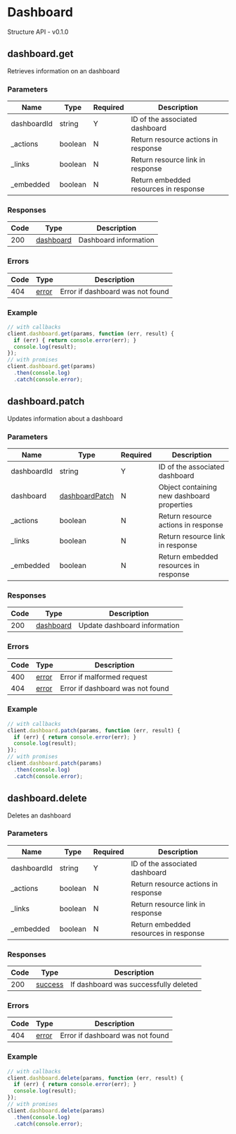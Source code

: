 # Dashboard
Structure API - v0.1.0

## dashboard.get
Retrieves information on an dashboard



### Parameters
| Name | Type | Required | Description |
| ---- | ---- | -------- | ----------- |
| dashboardId | string | Y | ID of the associated dashboard |
| _actions | boolean | N | Return resource actions in response |
| _links | boolean | N | Return resource link in response |
| _embedded | boolean | N | Return embedded resources in response |

### Responses
| Code | Type | Description |
| ---- | ---- | ----------- |
| 200 | [dashboard](_schemas.md#dashboard) | Dashboard information |

### Errors
| Code | Type | Description |
| ---- | ---- | ----------- |
| 404 | [error](_schemas.md#error) | Error if dashboard was not found |

### Example
```javascript
// with callbacks
client.dashboard.get(params, function (err, result) {
  if (err) { return console.error(err); }
  console.log(result);
});
// with promises
client.dashboard.get(params)
  .then(console.log)
  .catch(console.error);
```
## dashboard.patch
Updates information about a dashboard



### Parameters
| Name | Type | Required | Description |
| ---- | ---- | -------- | ----------- |
| dashboardId | string | Y | ID of the associated dashboard |
| dashboard | [dashboardPatch](_schemas.md#dashboardpatch) | N | Object containing new dashboard properties |
| _actions | boolean | N | Return resource actions in response |
| _links | boolean | N | Return resource link in response |
| _embedded | boolean | N | Return embedded resources in response |

### Responses
| Code | Type | Description |
| ---- | ---- | ----------- |
| 200 | [dashboard](_schemas.md#dashboard) | Update dashboard information |

### Errors
| Code | Type | Description |
| ---- | ---- | ----------- |
| 400 | [error](_schemas.md#error) | Error if malformed request |
| 404 | [error](_schemas.md#error) | Error if dashboard was not found |

### Example
```javascript
// with callbacks
client.dashboard.patch(params, function (err, result) {
  if (err) { return console.error(err); }
  console.log(result);
});
// with promises
client.dashboard.patch(params)
  .then(console.log)
  .catch(console.error);
```
## dashboard.delete
Deletes an dashboard



### Parameters
| Name | Type | Required | Description |
| ---- | ---- | -------- | ----------- |
| dashboardId | string | Y | ID of the associated dashboard |
| _actions | boolean | N | Return resource actions in response |
| _links | boolean | N | Return resource link in response |
| _embedded | boolean | N | Return embedded resources in response |

### Responses
| Code | Type | Description |
| ---- | ---- | ----------- |
| 200 | [success](_schemas.md#success) | If dashboard was successfully deleted |

### Errors
| Code | Type | Description |
| ---- | ---- | ----------- |
| 404 | [error](_schemas.md#error) | Error if dashboard was not found |

### Example
```javascript
// with callbacks
client.dashboard.delete(params, function (err, result) {
  if (err) { return console.error(err); }
  console.log(result);
});
// with promises
client.dashboard.delete(params)
  .then(console.log)
  .catch(console.error);
```
